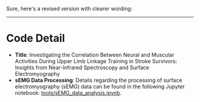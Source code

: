 Sure, here's a revised version with clearer wording:

---

# Code Detail
- **Title**: Investigating the Correlation Between Neural and Muscular Activities During Upper Limb Linkage Training in Stroke Survivors: Insights from Near-Infrared Spectroscopy and Surface Electromyography
- **sEMG Data Processing**: Details regarding the processing of surface electromyography (sEMG) data can be found in the following Jupyter notebook: [tools/sEMG_data_analysis.ipynb](https://github.com/Xiezhibin/Neurodata-Analysis).



